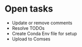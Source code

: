 # Open tasks

- Update or remove comments
- Resolve TODOs
- Create Conda Env file for setup
- Upload to Comses

